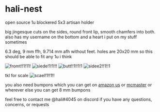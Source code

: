 # hali-nest
open source 1u blockered 5x3 artisan holder

big jingesque cuts on the sides, round front lip, smooth chamfers into both. also has my username on the bottom and a heart i put on my stuff sometimes 

6.3 deg, 9 mm ffh, 9.714 mm afh without feet. holes are 20x20 mm so this should be able to fit any 1u i think 

![fromt!!1!11!](https://i.imgur.com/fE03XYk.png)
![siede!1!1!!!](https://i.imgur.com/nQVNhDJ.png)
![butt!!1!!1!1](https://i.imgur.com/UFfvSa1.png)
![sidee2!!1!!1](https://i.imgur.com/sRhy2ar.png)

tkl for scale 
![scael!1!!1!!](https://i.imgur.com/zXQ37WB.png)

you also need bumpons which you can get on [amazon us](https://www.amazon.com/gp/product/B01ACPT2LU) or [mcmaster](https://www.mcmaster.com/95495K65/) or wherever else you can get 8 mm bumpons 

feel free to contact me @hali#4045 on discord if you have any questions, concerns, or requests 
